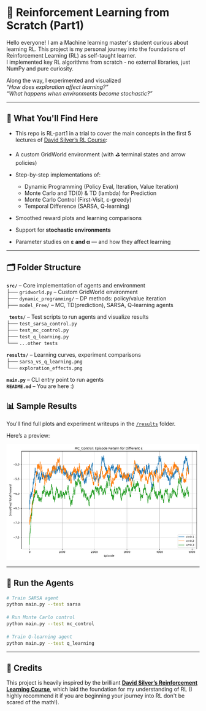 # 🧠 Reinforcement Learning from Scratch (Part1)

Hello everyone! I am a Machine learning master's student curious about learning RL.
This project is my personal journey into the foundations of Reinforcement Learning (RL) as self-taught learner.  
I implemented key RL algorithms from scratch - no external libraries, just NumPy and pure curiosity.

Along the way, I experimented and visualized  
*“How does exploration affect learning?”*  
*“What happens when environments become stochastic?”*  


---

## 🌟 What You'll Find Here
- This repo is RL-part1 in a trial to cover the main concepts in the first 5 lectures of [David Silver’s RL Course](https://www.davidsilver.uk/teaching/):

- A custom GridWorld environment (with ⛳ terminal states and arrow policies)
- Step-by-step implementations of:
  - Dynamic Programming (Policy Eval, Iteration, Value Iteration)
  - Monte Carlo and TD(0) & TD (lambda) for Prediction
  - Monte Carlo Control (First-Visit, ε-greedy)
  - Temporal Difference (SARSA, Q-learning)
- Smoothed reward plots and learning comparisons
- Support for **stochastic environments**
- Parameter studies on **ε and α** — and how they affect learning

---

## 🗂️ Folder Structure

**`src/`** – Core implementation of agents and environment  
├── `gridworld.py` – Custom GridWorld environment  
├── `dynamic_programming/` – DP methods: policy/value iteration  
├── `model_Free/` – MC, TD(prediction), SARSA, Q-learning agents  

**` tests/`** – Test scripts to run agents and visualize results  
├── `test_sarsa_control.py`  
├── `test_mc_control.py`  
├── `test_q_learning.py`  
└── `...other tests`

**`results/`** – Learning curves, experiment comparisons  
├── `sarsa_vs_q_learning.png`  
└── `exploration_effects.png`  

**`main.py`** – CLI entry point to run agents  
**`README.md`** – You are here :)

## 📊 Sample Results

You'll find full plots and experiment writeups in the [`/results`](./results) folder.

Here’s a preview:

<img src="results/mc_control_returns.png" width="600">

---

## 🧪 Run the Agents

```bash
# Train SARSA agent
python main.py --test sarsa

# Run Monte Carlo control
python main.py --test mc_control

# Train Q-learning agent
python main.py --test q_learning


```
---
## 🙏 Credits

This project is heavily inspired by the brilliant [**David Silver’s Reinforcement Learning Course**](https://www.davidsilver.uk/teaching/), which laid the foundation for my understanding of RL (I highly recommend it if you are beginning your journey into RL don't be scared of the math!).
